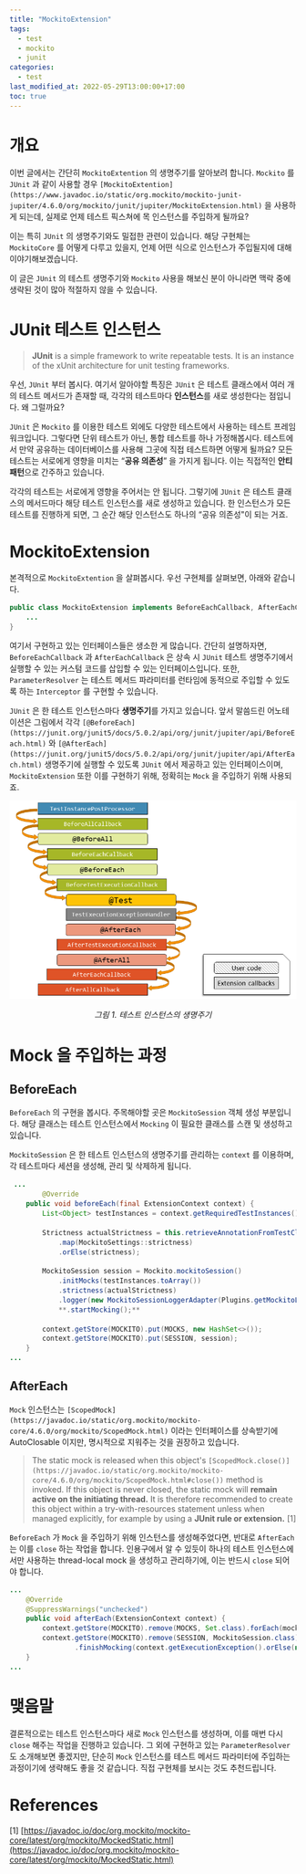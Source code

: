 ```yaml
---
title: "MockitoExtension"
tags:
  - test
  - mockito
  - junit
categories:
  - test
last_modified_at: 2022-05-29T13:00:00+17:00
toc: true
---
```


# 개요

이번 글에서는 간단히 `MockitoExtention` 의 생명주기를 알아보려 합니다. `Mockito` 를 `JUnit` 과 같이 사용할 경우 `[MockitoExtention](https://www.javadoc.io/static/org.mockito/mockito-junit-jupiter/4.6.0/org/mockito/junit/jupiter/MockitoExtension.html)` 을 사용하게 되는데, 실제로 언제 테스트 픽스쳐에 목 인스턴스를 주입하게 될까요?

이는 특히 `JUnit` 의 생명주기와도 밀접한 관련이 있습니다. 해당 구현체는 `MockitoCore` 를 어떻게 다루고 있을지, 언제 어떤 식으로 인스턴스가 주입될지에 대해 이야기해보겠습니다.

이 글은 `JUnit` 의 테스트 생명주기와 `Mockito` 사용을 해보신 분이 아니라면 맥락 중에 생략된 것이 많아 적절하지 않을 수 있습니다.

# JUnit 테스트 인스턴스

> **JUnit** is a simple framework to write repeatable tests. It is an instance of the xUnit architecture for unit testing frameworks.

 우선, `JUnit` 부터 봅시다. 여기서 알아야할 특징은 `JUnit` 은 테스트 클래스에서 여러 개의 테스트 메서드가 존재할 때, 각각의 테스트마다 **인스턴스**를 새로 생성한다는 점입니다. 왜 그럴까요?

`JUnit` 은 `Mockito` 를 이용한 테스트 외에도 다양한 테스트에서 사용하는 테스트 프레임워크입니다. 그렇다면 단위 테스트가 아닌, 통합 테스트를 하나 가정해봅시다. 테스트에서 만약 공유하는 데이터베이스를 사용해 그곳에 직접 테스트하면 어떻게 될까요? 모든 테스트는 서로에게 영향을 미치는 “**공유 의존성**” 을 가지게 됩니다. 이는 직접적인 **안티 패턴**으로 간주하고 있습니다.

각각의 테스트는 서로에게 영향을 주어서는 안 됩니다. 그렇기에 `JUnit` 은 테스트 클래스의 메서드마다 해당 테스트 인스턴스를 새로 생성하고 있습니다. 한 인스턴스가 모든 테스트를 진행하게 되면, 그 순간 해당 인스턴스도 하나의 “공유 의존성"이 되는 거죠.

# MockitoExtension

본격적으로 `MockitoExtention` 을 살펴봅시다. 우선 구현체를 살펴보면, 아래와 같습니다.

```java
public class MockitoExtension implements BeforeEachCallback, AfterEachCallback, ParameterResolver {
	...
}
```

여기서 구현하고 있는 인터페이스들은 생소한 게 많습니다. 간단히 설명하자면, `BeforeEachCallback` 과 `AfterEachCallback` 은 상속 시 `JUnit` 테스트 생명주기에서 실행할 수 있는 커스텀 코드를 삽입할 수 있는 인터페이스입니다. 또한, `ParameterResolver` 는 테스트 메서드 파라미터를 런타임에 동적으로 주입할 수 있도록 하는 `Interceptor` 를 구현할 수 있습니다.

`JUnit` 은 한 테스트 인스턴스마다 **생명주기**를 가지고 있습니다. 앞서 말씀드린 어노테이션은 그림에서 각각 `[@BeforeEach](https://junit.org/junit5/docs/5.0.2/api/org/junit/jupiter/api/BeforeEach.html)` 와 `[@AfterEach](https://junit.org/junit5/docs/5.0.2/api/org/junit/jupiter/api/AfterEach.html)` 생명주기에 실행할 수 있도록 `JUnit` 에서 제공하고 있는 인터페이스이며, `MockitoExtension` 또한 이를 구현하기 위해, 정확히는 `Mock` 을 주입하기 위해 사용되죠.

![Untitled](/assets/images/junitlifecycle.png)
<center><i>그림 1. 테스트 인스턴스의 생명주기</i></center>

# Mock 을 주입하는 과정

## BeforeEach

`BeforeEach` 의 구현을 봅시다. 주목해야할 곳은 `MockitoSession` 객체 생성 부분입니다. 해당 클래스는 테스트 인스턴스에서 `Mocking` 이 필요한 클래스를 스캔 및 생성하고 있습니다.

`MockitoSession` 은 한 테스트 인스턴스의 생명주기를 관리하는 `context` 를 이용하며, 각 테스트마다 세션을 생성해, 관리 및 삭제하게 됩니다.

```java
 ...
		@Override
    public void beforeEach(final ExtensionContext context) {
        List<Object> testInstances = context.getRequiredTestInstances().getAllInstances();

        Strictness actualStrictness = this.retrieveAnnotationFromTestClasses(context)
            .map(MockitoSettings::strictness)
            .orElse(strictness);

        MockitoSession session = Mockito.mockitoSession()
            .initMocks(testInstances.toArray())
            .strictness(actualStrictness)
            .logger(new MockitoSessionLoggerAdapter(Plugins.getMockitoLogger()))
            **.startMocking();**

        context.getStore(MOCKITO).put(MOCKS, new HashSet<>());
        context.getStore(MOCKITO).put(SESSION, session);
    }
...
```

## AfterEach

`Mock` 인스턴스는 `[ScopedMock](https://javadoc.io/static/org.mockito/mockito-core/4.6.0/org/mockito/ScopedMock.html)` 이라는 인터페이스를 상속받기에 AutoClosable 이지만, 명시적으로 지워주는 것을 권장하고 있습니다.

> The static mock is released when this object's `[ScopedMock.close()](https://javadoc.io/static/org.mockito/mockito-core/4.6.0/org/mockito/ScopedMock.html#close())` method is invoked. If this object is never closed, the static mock will **remain active on the initiating thread.** It is therefore recommended to create this object within a try-with-resources statement unless when managed explicitly, for example by using a **JUnit rule or extension.** [1]

`BeforeEach` 가 `Mock` 을 주입하기 위해 인스턴스를 생성해주었다면, 반대로 `AfterEach` 는 이를 `close` 하는 작업을 합니다. 인용구에서 알 수 있듯이 하나의 테스트 인스턴스에서만 사용하는 thread-local mock 을 생성하고 관리하기에, 이는 반드시 `close` 되어야 합니다.

```java
...
    @Override
    @SuppressWarnings("unchecked")
    public void afterEach(ExtensionContext context) {
        context.getStore(MOCKITO).remove(MOCKS, Set.class).forEach(mock -> ((ScopedMock) mock).**closeOnDemand**());
        context.getStore(MOCKITO).remove(SESSION, MockitoSession.class)
                .finishMocking(context.getExecutionException().orElse(null));
    }
...
```

# 맺음말

결론적으로는 테스트 인스턴스마다 새로 `Mock` 인스턴스를 생성하며, 이를 매번 다시 `close` 해주는 작업을 진행하고 있습니다. 그 외에 구현하고 있는 `ParameterResolver` 도 소개해보면 좋겠지만, 단순히 `Mock` 인스턴스를 테스트 메서드 파라미터에 주입하는 과정이기에 생략해도 좋을 것 같습니다. 직접 구현체를 보시는 것도 추천드립니다.

# References

[1] [https://javadoc.io/doc/org.mockito/mockito-core/latest/org/mockito/MockedStatic.html](https://javadoc.io/doc/org.mockito/mockito-core/latest/org/mockito/MockedStatic.html)
